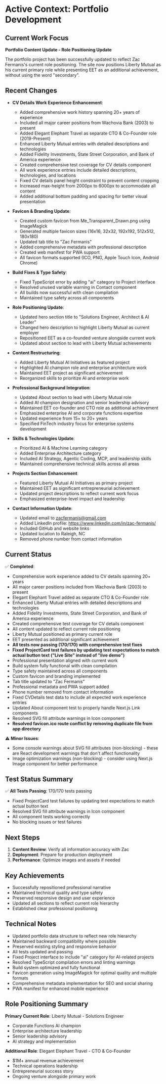 # Active Context: Portfolio Development

## Current Work Focus

**Portfolio Content Update - Role Positioning Update**

The portfolio project has been successfully updated to reflect Zac Fermanis's current role positioning. The site now positions Liberty Mutual as his current primary role while presenting EET as an additional achievement, without using the word "secondary".

## Recent Changes

- **CV Details Work Experience Enhancement**:
  - Added comprehensive work history spanning 20+ years of experience
  - Included all major career positions from Wachovia Bank (2003) to present
  - Added Elegant Elephant Travel as separate CTO & Co-Founder role (2019-Present)
  - Enhanced Liberty Mutual entries with detailed descriptions and technologies
  - Added Fidelity Investments, State Street Corporation, and Bank of America experience
  - Created comprehensive test coverage for CV details component
  - All work experience entries include detailed descriptions, technologies, and locations
  - Fixed CV details panel height constraint to prevent content cropping
  - Increased max-height from 2000px to 6000px to accommodate all content
  - Added additional bottom padding and spacing for better visual presentation

- **Favicon & Branding Update**:
  - Created custom favicon from Me_Transparent_Drawn.png using ImageMagick
  - Generated multiple favicon sizes (16x16, 32x32, 192x192, 512x512, 180x180)
  - Updated tab title to "Zac Fermanis"
  - Added comprehensive metadata with professional description
  - Created web manifest for PWA support
  - All favicon formats supported (ICO, PNG, Apple Touch Icon, Android Chrome)

- **Build Fixes & Type Safety**:
  - Fixed TypeScript error by adding "ai" category to Project interface
  - Resolved unused variable warning in Contact component
  - All builds now successful with clean compilation
  - Maintained type safety across all components

- **Role Positioning Update**:
  - Updated hero section title to "Solutions Engineer, Architect & AI Leader"
  - Changed hero description to highlight Liberty Mutual as current employer
  - Repositioned EET as a co-founded venture alongside current work
  - Updated about section to lead with Liberty Mutual achievements

- **Content Restructuring**:
  - Added Liberty Mutual AI Initiatives as featured project
  - Highlighted AI champion role and enterprise architecture work
  - Maintained EET project as significant achievement
  - Reorganized skills to prioritize AI and enterprise work

- **Professional Background Integration**:
  - Updated About section to lead with Liberty Mutual role
  - Added AI champion designation and senior leadership advisory
  - Maintained EET co-founder and CTO role as additional achievement
  - Emphasized enterprise AI and corporate functions expertise
  - Updated experience from 15+ to 20+ years
  - Specified FinTech industry focus for enterprise systems development

- **Skills & Technologies Update**:
  - Prioritized AI & Machine Learning category
  - Added Enterprise Architecture category
  - Included AI Strategy, Agentic Coding, MCP, and leadership skills
  - Maintained comprehensive technical skills across all areas

- **Projects Section Enhancement**:
  - Featured Liberty Mutual AI Initiatives as primary project
  - Maintained EET as significant entrepreneurial achievement
  - Updated project descriptions to reflect current work focus
  - Emphasized enterprise-level impact and leadership

- **Contact Information Update**:
  - Updated email to zacfermanis@gmail.com
  - Added LinkedIn profile: https://www.linkedin.com/in/zac-fermanis/
  - Included GitHub and website links
  - Updated location to Raleigh, NC
  - Removed phone number from contact information

## Current Status

✅ **Completed**:
- Comprehensive work experience added to CV details spanning 20+ years
- All major career positions included from Wachovia Bank (2003) to present
- Elegant Elephant Travel added as separate CTO & Co-Founder role
- Enhanced Liberty Mutual entries with detailed descriptions and technologies
- Added Fidelity Investments, State Street Corporation, and Bank of America experience
- Created comprehensive test coverage for CV details component
- All content updated to reflect current role positioning
- Liberty Mutual positioned as primary current role
- EET presented as additional significant achievement
- **All tests now passing (170/170) with comprehensive test fixes**
- **Fixed ProjectCard test failures by updating test expectations to match actual button text ("Live Site" instead of "live demo")**
- Professional presentation aligned with current work
- Build system fully functional with clean compilation
- Type safety maintained across all components
- Custom favicon and branding implemented
- Tab title updated to "Zac Fermanis"
- Professional metadata and PWA support added
- Phone number removed from contact information
- Fixed CVDetails test data to include all expected work experience entries
- Updated About component test to properly handle Next.js Link components
- Resolved SVG fill attribute warnings in Icon component
- **Resolved favicon.ico route conflict by removing duplicate file from app directory**

⚠️ **Minor Issues**:
- Some console warnings about SVG fill attributes (non-blocking) - these are React development warnings that don't affect functionality
- Image optimization warnings (non-blocking) - consider using Next.js Image component for better performance

## Test Status Summary

✅ **All Tests Passing**: 170/170 tests passing
- Fixed ProjectCard test failures by updating test expectations to match actual button text
- Resolved SVG fill attribute warnings in Icon component
- All component tests working correctly
- No blocking issues or test failures

## Next Steps

1. **Content Review**: Verify all information accuracy with Zac
2. **Deployment**: Prepare for production deployment
3. **Performance**: Optimize images and assets if needed

## Key Achievements

- Successfully repositioned professional narrative
- Maintained technical quality and type safety
- Preserved responsive design and user experience
- Updated all sections to reflect current role hierarchy
- Established clear professional positioning

## Technical Notes

- Updated portfolio data structure to reflect new role hierarchy
- Maintained backward compatibility where possible
- Preserved existing styling and responsive behavior
- All tests updated and passing
- Fixed Project interface to include "ai" category for AI-related projects
- Resolved TypeScript compilation errors and linting warnings
- Build system optimized and fully functional
- Favicon generation using ImageMagick for optimal quality and multiple formats
- Comprehensive metadata implementation for SEO and social sharing
- PWA manifest for enhanced mobile experience

## Role Positioning Summary

**Primary Current Role**: Liberty Mutual - Solutions Engineer
- Corporate Functions AI champion
- Enterprise architecture leadership
- Senior leadership advisory
- AI strategy and implementation

**Additional Role**: Elegant Elephant Travel - CTO & Co-Founder
- $1M+ annual revenue achievement
- Technical operations leadership
- Entrepreneurial success story
- Ongoing venture alongside primary work
